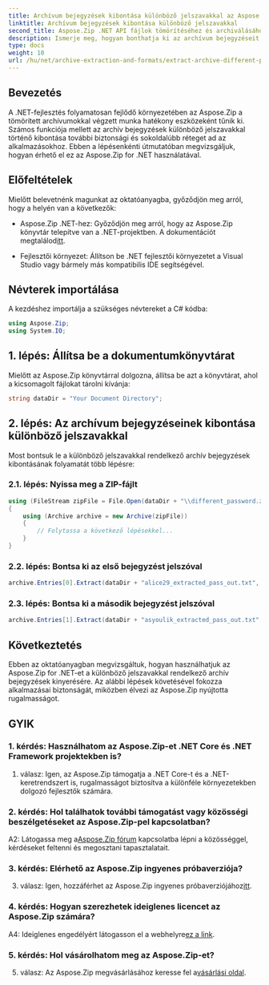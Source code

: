 ```yaml
---
title: Archívum bejegyzések kibontása különböző jelszavakkal az Aspose.Zip for .NET fájlban
linktitle: Archívum bejegyzések kibontása különböző jelszavakkal
second_title: Aspose.Zip .NET API fájlok tömörítéséhez és archiválásához
description: Ismerje meg, hogyan bonthatja ki az archívum bejegyzéseit különböző jelszavakkal az Aspose.Zip for .NET alkalmazásban. Növelje alkalmazásai biztonságát és rugalmasságát.
type: docs
weight: 10
url: /hu/net/archive-extraction-and-formats/extract-archive-different-passwords/
---
```

## Bevezetés

A .NET-fejlesztés folyamatosan fejlődő környezetében az Aspose.Zip a tömörített archívumokkal végzett munka hatékony eszközeként tűnik ki. Számos funkciója mellett az archív bejegyzések különböző jelszavakkal történő kibontása további biztonsági és sokoldalúbb réteget ad az alkalmazásokhoz. Ebben a lépésenkénti útmutatóban megvizsgáljuk, hogyan érhető el ez az Aspose.Zip for .NET használatával.

## Előfeltételek

Mielőtt belevetnénk magunkat az oktatóanyagba, győződjön meg arról, hogy a helyén van a következők:

-  Aspose.Zip .NET-hez: Győződjön meg arról, hogy az Aspose.Zip könyvtár telepítve van a .NET-projektben. A dokumentációt megtalálod[itt](https://reference.aspose.com/zip/net/).

- Fejlesztői környezet: Állítson be .NET fejlesztői környezetet a Visual Studio vagy bármely más kompatibilis IDE segítségével.

## Névterek importálása

A kezdéshez importálja a szükséges névtereket a C# kódba:

```csharp
using Aspose.Zip;
using System.IO;
```

## 1. lépés: Állítsa be a dokumentumkönyvtárat

Mielőtt az Aspose.Zip könyvtárral dolgozna, állítsa be azt a könyvtárat, ahol a kicsomagolt fájlokat tárolni kívánja:

```csharp
string dataDir = "Your Document Directory";
```

## 2. lépés: Az archívum bejegyzéseinek kibontása különböző jelszavakkal

Most bontsuk le a különböző jelszavakkal rendelkező archív bejegyzések kibontásának folyamatát több lépésre:

### 2.1. lépés: Nyissa meg a ZIP-fájlt

```csharp
using (FileStream zipFile = File.Open(dataDir + "\\different_password.zip", FileMode.Open))
{
    using (Archive archive = new Archive(zipFile))
    {
        // Folytassa a következő lépésekkel...
    }
}
```

### 2.2. lépés: Bontsa ki az első bejegyzést jelszóval

```csharp
archive.Entries[0].Extract(dataDir + "alice29_extracted_pass_out.txt", "first_pass");
```

### 2.3. lépés: Bontsa ki a második bejegyzést jelszóval

```csharp
archive.Entries[1].Extract(dataDir + "asyoulik_extracted_pass_out.txt", "second_pass");
```

## Következtetés

Ebben az oktatóanyagban megvizsgáltuk, hogyan használhatjuk az Aspose.Zip for .NET-et a különböző jelszavakkal rendelkező archív bejegyzések kinyerésére. Az alábbi lépések követésével fokozza alkalmazásai biztonságát, miközben élvezi az Aspose.Zip nyújtotta rugalmasságot.

## GYIK

### 1. kérdés: Használhatom az Aspose.Zip-et .NET Core és .NET Framework projektekben is?

1. válasz: Igen, az Aspose.Zip támogatja a .NET Core-t és a .NET-keretrendszert is, rugalmasságot biztosítva a különféle környezetekben dolgozó fejlesztők számára.

### 2. kérdés: Hol találhatok további támogatást vagy közösségi beszélgetéseket az Aspose.Zip-pel kapcsolatban?

 A2: Látogassa meg a[Aspose.Zip fórum](https://forum.aspose.com/c/zip/37) kapcsolatba lépni a közösséggel, kérdéseket feltenni és megosztani tapasztalatait.

### 3. kérdés: Elérhető az Aspose.Zip ingyenes próbaverziója?

 3. válasz: Igen, hozzáférhet az Aspose.Zip ingyenes próbaverziójához[itt](https://releases.aspose.com/).

### 4. kérdés: Hogyan szerezhetek ideiglenes licencet az Aspose.Zip számára?

 A4: Ideiglenes engedélyért látogasson el a webhelyre[ez a link](https://purchase.aspose.com/temporary-license/).

### 5. kérdés: Hol vásárolhatom meg az Aspose.Zip-et?

 5. válasz: Az Aspose.Zip megvásárlásához keresse fel a[vásárlási oldal](https://purchase.aspose.com/buy).
